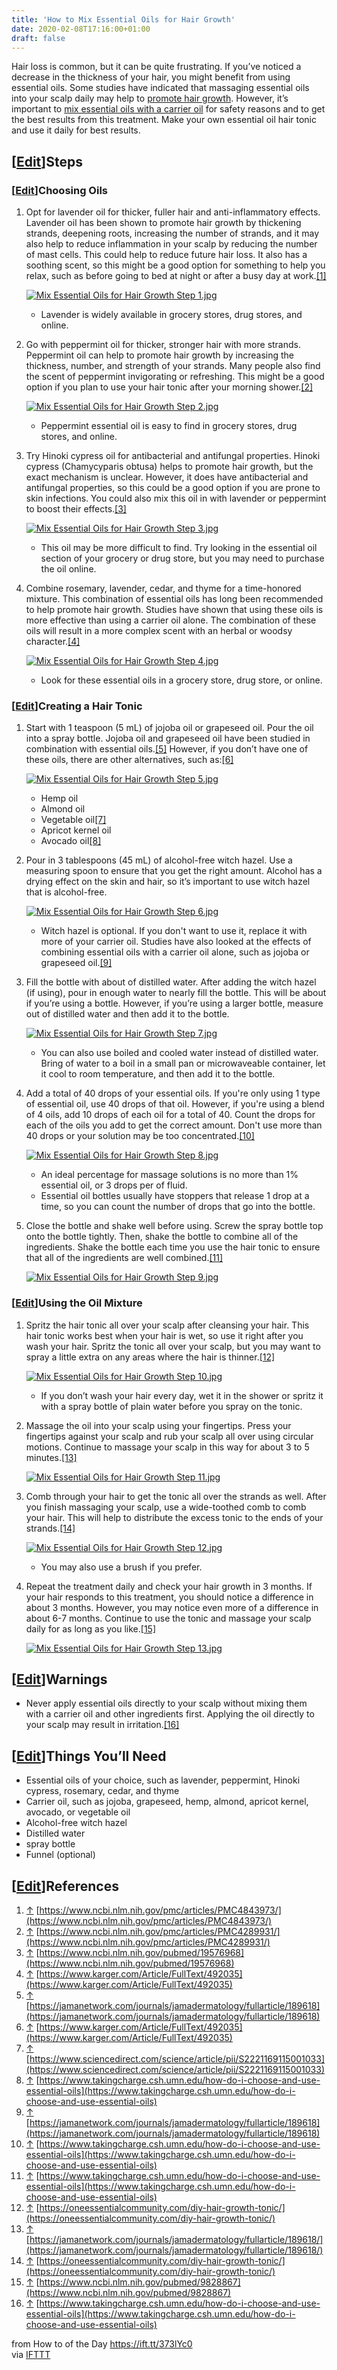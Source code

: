 ```yaml
---
title: 'How to Mix Essential Oils for Hair Growth'
date: 2020-02-08T17:16:00+01:00
draft: false
---
```


Hair loss is common, but it can be quite frustrating. If you’ve noticed a decrease in the thickness of your hair, you might benefit from using essential oils. Some studies have indicated that massaging essential oils into your scalp daily may help to [promote hair growth](https://www.wikihow.com/Encourage-Hair-Growth "Encourage Hair Growth"). However, it’s important to [mix essential oils with a carrier oil](https://www.wikihow.com/Mix-Essential-Oils-with-Carrier-Oils "Mix Essential Oils with Carrier Oils") for safety reasons and to get the best results from this treatment. Make your own essential oil hair tonic and use it daily for best results.

\[[Edit](https://www.wikihow.com/index.php?title=Mix-Essential-Oils-for-Hair-Growth&action=edit&section=1 "Edit section: Steps")\]Steps
---------------------------------------------------------------------------------------------------------------------------------------

### \[[Edit](https://www.wikihow.com/index.php?title=Mix-Essential-Oils-for-Hair-Growth&action=edit&section=2 "Edit section: Choosing Oils")\]Choosing Oils

1.  Opt for lavender oil for thicker, fuller hair and anti-inflammatory effects. Lavender oil has been shown to promote hair growth by thickening strands, deepening roots, increasing the number of strands, and it may also help to reduce inflammation in your scalp by reducing the number of mast cells. This could help to reduce future hair loss. It also has a soothing scent, so this might be a good option for something to help you relax, such as before going to bed at night or after a busy day at work.[\[1\]](#_note-1)
    
    [![Mix Essential Oils for Hair Growth Step 1.jpg](https://www.wikihow.com/images/thumb/5/50/Mix-Essential-Oils-for-Hair-Growth-Step-1.jpg/aid11464459-v4-728px-Mix-Essential-Oils-for-Hair-Growth-Step-1.jpg)](https://www.wikihow.com/Image:Mix-Essential-Oils-for-Hair-Growth-Step-1.jpg)
    
    *   Lavender is widely available in grocery stores, drug stores, and online.
2.  Go with peppermint oil for thicker, stronger hair with more strands. Peppermint oil can help to promote hair growth by increasing the thickness, number, and strength of your strands. Many people also find the scent of peppermint invigorating or refreshing. This might be a good option if you plan to use your hair tonic after your morning shower.[\[2\]](#_note-2)
    
    [![Mix Essential Oils for Hair Growth Step 2.jpg](https://www.wikihow.com/images/thumb/9/98/Mix-Essential-Oils-for-Hair-Growth-Step-2.jpg/aid11464459-v4-728px-Mix-Essential-Oils-for-Hair-Growth-Step-2.jpg)](https://www.wikihow.com/Image:Mix-Essential-Oils-for-Hair-Growth-Step-2.jpg)
    
    *   Peppermint essential oil is easy to find in grocery stores, drug stores, and online.
3.  Try Hinoki cypress oil for antibacterial and antifungal properties. Hinoki cypress (Chamycyparis obtusa) helps to promote hair growth, but the exact mechanism is unclear. However, it does have antibacterial and antifungal properties, so this could be a good option if you are prone to skin infections. You could also mix this oil in with lavender or peppermint to boost their effects.[\[3\]](#_note-3)
    
    [![Mix Essential Oils for Hair Growth Step 3.jpg](https://www.wikihow.com/images/thumb/b/b3/Mix-Essential-Oils-for-Hair-Growth-Step-3.jpg/aid11464459-v4-728px-Mix-Essential-Oils-for-Hair-Growth-Step-3.jpg)](https://www.wikihow.com/Image:Mix-Essential-Oils-for-Hair-Growth-Step-3.jpg)
    
    *   This oil may be more difficult to find. Try looking in the essential oil section of your grocery or drug store, but you may need to purchase the oil online.
4.  Combine rosemary, lavender, cedar, and thyme for a time-honored mixture. This combination of essential oils has long been recommended to help promote hair growth. Studies have shown that using these oils is more effective than using a carrier oil alone. The combination of these oils will result in a more complex scent with an herbal or woodsy character.[\[4\]](#_note-4)
    
    [![Mix Essential Oils for Hair Growth Step 4.jpg](https://www.wikihow.com/images/thumb/8/84/Mix-Essential-Oils-for-Hair-Growth-Step-4.jpg/aid11464459-v4-728px-Mix-Essential-Oils-for-Hair-Growth-Step-4.jpg)](https://www.wikihow.com/Image:Mix-Essential-Oils-for-Hair-Growth-Step-4.jpg)
    
    *   Look for these essential oils in a grocery store, drug store, or online.

### \[[Edit](https://www.wikihow.com/index.php?title=Mix-Essential-Oils-for-Hair-Growth&action=edit&section=3 "Edit section: Creating a Hair Tonic")\]Creating a Hair Tonic

1.  Start with 1 teaspoon (5 mL) of jojoba oil or grapeseed oil. Pour the oil into a spray bottle. Jojoba oil and grapeseed oil have been studied in combination with essential oils.[\[5\]](#_note-5) However, if you don’t have one of these oils, there are other alternatives, such as:[\[6\]](#_note-6)
    
    [![Mix Essential Oils for Hair Growth Step 5.jpg](https://www.wikihow.com/images/thumb/a/a7/Mix-Essential-Oils-for-Hair-Growth-Step-5.jpg/aid11464459-v4-728px-Mix-Essential-Oils-for-Hair-Growth-Step-5.jpg)](https://www.wikihow.com/Image:Mix-Essential-Oils-for-Hair-Growth-Step-5.jpg)
    
    *   Hemp oil
    *   Almond oil
    *   Vegetable oil[\[7\]](#_note-7)
    *   Apricot kernel oil
    *   Avocado oil[\[8\]](#_note-8)
2.  Pour in 3 tablespoons (45 mL) of alcohol-free witch hazel. Use a measuring spoon to ensure that you get the right amount. Alcohol has a drying effect on the skin and hair, so it’s important to use witch hazel that is alcohol-free.
    
    [![Mix Essential Oils for Hair Growth Step 6.jpg](https://www.wikihow.com/images/thumb/8/8d/Mix-Essential-Oils-for-Hair-Growth-Step-6.jpg/aid11464459-v4-728px-Mix-Essential-Oils-for-Hair-Growth-Step-6.jpg)](https://www.wikihow.com/Image:Mix-Essential-Oils-for-Hair-Growth-Step-6.jpg)
    
    *   Witch hazel is optional. If you don't want to use it, replace it with more of your carrier oil. Studies have also looked at the effects of combining essential oils with a carrier oil alone, such as jojoba or grapeseed oil.[\[9\]](#_note-9)
3.  Fill the bottle with about of distilled water. After adding the witch hazel (if using), pour in enough water to nearly fill the bottle. This will be about if you’re using a bottle. However, if you’re using a larger bottle, measure out of distilled water and then add it to the bottle.
    
    [![Mix Essential Oils for Hair Growth Step 7.jpg](https://www.wikihow.com/images/thumb/c/cf/Mix-Essential-Oils-for-Hair-Growth-Step-7.jpg/aid11464459-v4-728px-Mix-Essential-Oils-for-Hair-Growth-Step-7.jpg)](https://www.wikihow.com/Image:Mix-Essential-Oils-for-Hair-Growth-Step-7.jpg)
    
    *   You can also use boiled and cooled water instead of distilled water. Bring of water to a boil in a small pan or microwaveable container, let it cool to room temperature, and then add it to the bottle.
4.  Add a total of 40 drops of your essential oils. If you're only using 1 type of essential oil, use 40 drops of that oil. However, if you're using a blend of 4 oils, add 10 drops of each oil for a total of 40. Count the drops for each of the oils you add to get the correct amount. Don't use more than 40 drops or your solution may be too concentrated.[\[10\]](#_note-10)
    
    [![Mix Essential Oils for Hair Growth Step 8.jpg](https://www.wikihow.com/images/thumb/5/5f/Mix-Essential-Oils-for-Hair-Growth-Step-8.jpg/aid11464459-v4-728px-Mix-Essential-Oils-for-Hair-Growth-Step-8.jpg)](https://www.wikihow.com/Image:Mix-Essential-Oils-for-Hair-Growth-Step-8.jpg)
    
    *   An ideal percentage for massage solutions is no more than 1% essential oil, or 3 drops per of fluid.
    *   Essential oil bottles usually have stoppers that release 1 drop at a time, so you can count the number of drops that go into the bottle.
5.  Close the bottle and shake well before using. Screw the spray bottle top onto the bottle tightly. Then, shake the bottle to combine all of the ingredients. Shake the bottle each time you use the hair tonic to ensure that all of the ingredients are well combined.[\[11\]](#_note-11)
    
    [![Mix Essential Oils for Hair Growth Step 9.jpg](https://www.wikihow.com/images/thumb/a/a8/Mix-Essential-Oils-for-Hair-Growth-Step-9.jpg/aid11464459-v4-728px-Mix-Essential-Oils-for-Hair-Growth-Step-9.jpg)](https://www.wikihow.com/Image:Mix-Essential-Oils-for-Hair-Growth-Step-9.jpg)
    

### \[[Edit](https://www.wikihow.com/index.php?title=Mix-Essential-Oils-for-Hair-Growth&action=edit&section=4 "Edit section: Using the Oil Mixture")\]Using the Oil Mixture

1.  Spritz the hair tonic all over your scalp after cleansing your hair. This hair tonic works best when your hair is wet, so use it right after you wash your hair. Spritz the tonic all over your scalp, but you may want to spray a little extra on any areas where the hair is thinner.[\[12\]](#_note-12)
    
    [![Mix Essential Oils for Hair Growth Step 10.jpg](https://www.wikihow.com/images/thumb/6/64/Mix-Essential-Oils-for-Hair-Growth-Step-10.jpg/aid11464459-v4-728px-Mix-Essential-Oils-for-Hair-Growth-Step-10.jpg)](https://www.wikihow.com/Image:Mix-Essential-Oils-for-Hair-Growth-Step-10.jpg)
    
    *   If you don’t wash your hair every day, wet it in the shower or spritz it with a spray bottle of plain water before you spray on the tonic.
2.  Massage the oil into your scalp using your fingertips. Press your fingertips against your scalp and rub your scalp all over using circular motions. Continue to massage your scalp in this way for about 3 to 5 minutes.[\[13\]](#_note-13)
    
    [![Mix Essential Oils for Hair Growth Step 11.jpg](https://www.wikihow.com/images/thumb/d/df/Mix-Essential-Oils-for-Hair-Growth-Step-11.jpg/aid11464459-v4-728px-Mix-Essential-Oils-for-Hair-Growth-Step-11.jpg)](https://www.wikihow.com/Image:Mix-Essential-Oils-for-Hair-Growth-Step-11.jpg)
    
3.  Comb through your hair to get the tonic all over the strands as well. After you finish massaging your scalp, use a wide-toothed comb to comb your hair. This will help to distribute the excess tonic to the ends of your strands.[\[14\]](#_note-14)
    
    [![Mix Essential Oils for Hair Growth Step 12.jpg](https://www.wikihow.com/images/thumb/6/61/Mix-Essential-Oils-for-Hair-Growth-Step-12.jpg/aid11464459-v4-728px-Mix-Essential-Oils-for-Hair-Growth-Step-12.jpg)](https://www.wikihow.com/Image:Mix-Essential-Oils-for-Hair-Growth-Step-12.jpg)
    
    *   You may also use a brush if you prefer.
4.  Repeat the treatment daily and check your hair growth in 3 months. If your hair responds to this treatment, you should notice a difference in about 3 months. However, you may notice even more of a difference in about 6-7 months. Continue to use the tonic and massage your scalp daily for as long as you like.[\[15\]](#_note-15)
    
    [![Mix Essential Oils for Hair Growth Step 13.jpg](https://www.wikihow.com/images/thumb/5/59/Mix-Essential-Oils-for-Hair-Growth-Step-13.jpg/aid11464459-v4-728px-Mix-Essential-Oils-for-Hair-Growth-Step-13.jpg)](https://www.wikihow.com/Image:Mix-Essential-Oils-for-Hair-Growth-Step-13.jpg)
    

\[[Edit](https://www.wikihow.com/index.php?title=Mix-Essential-Oils-for-Hair-Growth&action=edit&section=5 "Edit section: Warnings")\]Warnings
---------------------------------------------------------------------------------------------------------------------------------------------

*   Never apply essential oils directly to your scalp without mixing them with a carrier oil and other ingredients first. Applying the oil directly to your scalp may result in irritation.[\[16\]](#_note-16)

\[[Edit](https://www.wikihow.com/index.php?title=Mix-Essential-Oils-for-Hair-Growth&action=edit&section=6 "Edit section: Things You’ll Need")\]Things You’ll Need
-----------------------------------------------------------------------------------------------------------------------------------------------------------------

*   Essential oils of your choice, such as lavender, peppermint, Hinoki cypress, rosemary, cedar, and thyme
*   Carrier oil, such as jojoba, grapeseed, hemp, almond, apricot kernel, avocado, or vegetable oil
*   Alcohol-free witch hazel
*   Distilled water
*   spray bottle
*   Funnel (optional)

\[[Edit](https://www.wikihow.com/index.php?title=Mix-Essential-Oils-for-Hair-Growth&action=edit&section=7 "Edit section: References")\]References
-------------------------------------------------------------------------------------------------------------------------------------------------

1.  [↑](#_ref-1) [https://www.ncbi.nlm.nih.gov/pmc/articles/PMC4843973/](https://www.ncbi.nlm.nih.gov/pmc/articles/PMC4843973/)
2.  [↑](#_ref-2) [https://www.ncbi.nlm.nih.gov/pmc/articles/PMC4289931/](https://www.ncbi.nlm.nih.gov/pmc/articles/PMC4289931/)
3.  [↑](#_ref-3) [https://www.ncbi.nlm.nih.gov/pubmed/19576968](https://www.ncbi.nlm.nih.gov/pubmed/19576968)
4.  [↑](#_ref-4) [https://www.karger.com/Article/FullText/492035](https://www.karger.com/Article/FullText/492035)
5.  [↑](#_ref-5) [https://jamanetwork.com/journals/jamadermatology/fullarticle/189618](https://jamanetwork.com/journals/jamadermatology/fullarticle/189618)
6.  [↑](#_ref-6) [https://www.karger.com/Article/FullText/492035](https://www.karger.com/Article/FullText/492035)
7.  [↑](#_ref-7) [https://www.sciencedirect.com/science/article/pii/S2221169115001033](https://www.sciencedirect.com/science/article/pii/S2221169115001033)
8.  [↑](#_ref-8) [https://www.takingcharge.csh.umn.edu/how-do-i-choose-and-use-essential-oils](https://www.takingcharge.csh.umn.edu/how-do-i-choose-and-use-essential-oils)
9.  [↑](#_ref-9) [https://jamanetwork.com/journals/jamadermatology/fullarticle/189618](https://jamanetwork.com/journals/jamadermatology/fullarticle/189618)
10.  [↑](#_ref-10) [https://www.takingcharge.csh.umn.edu/how-do-i-choose-and-use-essential-oils](https://www.takingcharge.csh.umn.edu/how-do-i-choose-and-use-essential-oils)
11.  [↑](#_ref-11) [https://www.takingcharge.csh.umn.edu/how-do-i-choose-and-use-essential-oils](https://www.takingcharge.csh.umn.edu/how-do-i-choose-and-use-essential-oils)
12.  [↑](#_ref-12) [https://oneessentialcommunity.com/diy-hair-growth-tonic/](https://oneessentialcommunity.com/diy-hair-growth-tonic/)
13.  [↑](#_ref-13) [https://jamanetwork.com/journals/jamadermatology/fullarticle/189618/](https://jamanetwork.com/journals/jamadermatology/fullarticle/189618/)
14.  [↑](#_ref-14) [https://oneessentialcommunity.com/diy-hair-growth-tonic/](https://oneessentialcommunity.com/diy-hair-growth-tonic/)
15.  [↑](#_ref-15) [https://www.ncbi.nlm.nih.gov/pubmed/9828867](https://www.ncbi.nlm.nih.gov/pubmed/9828867)
16.  [↑](#_ref-16) [https://www.takingcharge.csh.umn.edu/how-do-i-choose-and-use-essential-oils](https://www.takingcharge.csh.umn.edu/how-do-i-choose-and-use-essential-oils)

  
  
from How to of the Day https://ift.tt/373lYc0  
via [IFTTT](https://ifttt.com/?ref=da&site=blogger)